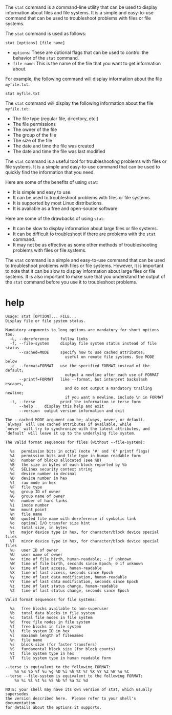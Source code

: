 # 

The `stat` command is a command-line utility that can be used to display information about files and file systems. It is a simple and easy-to-use command that can be used to troubleshoot problems with files or file systems.

The `stat` command is used as follows:

```
stat [options] [file name]
```

* `options`: These are optional flags that can be used to control the behavior of the `stat` command.
* `file name`: This is the name of the file that you want to get information about.

For example, the following command will display information about the file `myfile.txt`:

```
stat myfile.txt
```

The `stat` command will display the following information about the file `myfile.txt`:

* The file type (regular file, directory, etc.)
* The file permissions
* The owner of the file
* The group of the file
* The size of the file
* The date and time the file was created
* The date and time the file was last modified

The `stat` command is a useful tool for troubleshooting problems with files or file systems. It is a simple and easy-to-use command that can be used to quickly find the information that you need.

Here are some of the benefits of using `stat`:

* It is simple and easy to use.
* It can be used to troubleshoot problems with files or file systems.
* It is supported by most Linux distributions.
* It is available as a free and open-source software.

Here are some of the drawbacks of using `stat`:

* It can be slow to display information about large files or file systems.
* It can be difficult to troubleshoot if there are problems with the `stat` command.
* It may not be as effective as some other methods of troubleshooting problems with files or file systems.

The `stat` command is a simple and easy-to-use command that can be used to troubleshoot problems with files or file systems. However, it is important to note that it can be slow to display information about large files or file systems. It is also important to make sure that you understand the output of the `stat` command before you use it to troubleshoot problems.

# help 

```
Usage: stat [OPTION]... FILE...
Display file or file system status.

Mandatory arguments to long options are mandatory for short options too.
  -L, --dereference     follow links
  -f, --file-system     display file system status instead of file status
      --cached=MODE     specify how to use cached attributes;
                          useful on remote file systems. See MODE below
  -c  --format=FORMAT   use the specified FORMAT instead of the default;
                          output a newline after each use of FORMAT
      --printf=FORMAT   like --format, but interpret backslash escapes,
                          and do not output a mandatory trailing newline;
                          if you want a newline, include \n in FORMAT
  -t, --terse           print the information in terse form
      --help     display this help and exit
      --version  output version information and exit

The --cached MODE argument can be; always, never, or default.
`always` will use cached attributes if available, while
`never` will try to synchronize with the latest attributes, and
`default` will leave it up to the underlying file system.

The valid format sequences for files (without --file-system):

  %a   permission bits in octal (note '#' and '0' printf flags)
  %A   permission bits and file type in human readable form
  %b   number of blocks allocated (see %B)
  %B   the size in bytes of each block reported by %b
  %C   SELinux security context string
  %d   device number in decimal
  %D   device number in hex
  %f   raw mode in hex
  %F   file type
  %g   group ID of owner
  %G   group name of owner
  %h   number of hard links
  %i   inode number
  %m   mount point
  %n   file name
  %N   quoted file name with dereference if symbolic link
  %o   optimal I/O transfer size hint
  %s   total size, in bytes
  %t   major device type in hex, for character/block device special files
  %T   minor device type in hex, for character/block device special files
  %u   user ID of owner
  %U   user name of owner
  %w   time of file birth, human-readable; - if unknown
  %W   time of file birth, seconds since Epoch; 0 if unknown
  %x   time of last access, human-readable
  %X   time of last access, seconds since Epoch
  %y   time of last data modification, human-readable
  %Y   time of last data modification, seconds since Epoch
  %z   time of last status change, human-readable
  %Z   time of last status change, seconds since Epoch

Valid format sequences for file systems:

  %a   free blocks available to non-superuser
  %b   total data blocks in file system
  %c   total file nodes in file system
  %d   free file nodes in file system
  %f   free blocks in file system
  %i   file system ID in hex
  %l   maximum length of filenames
  %n   file name
  %s   block size (for faster transfers)
  %S   fundamental block size (for block counts)
  %t   file system type in hex
  %T   file system type in human readable form

--terse is equivalent to the following FORMAT:
    %n %s %b %f %u %g %D %i %h %t %T %X %Y %Z %W %o %C
--terse --file-system is equivalent to the following FORMAT:
    %n %i %l %t %s %S %b %f %a %c %d

NOTE: your shell may have its own version of stat, which usually supersedes
the version described here.  Please refer to your shell's documentation
for details about the options it supports.

```

